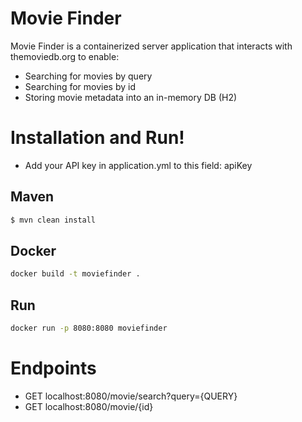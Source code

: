 # Movie Finder

Movie Finder is a containerized server application that interacts with themoviedb.org to enable:

  - Searching for movies by query
  - Searching for movies by id
  - Storing movie metadata into an in-memory DB (H2)

# Installation and Run!
  - Add your API key in application.yml to this field: apiKey
## Maven
```sh
$ mvn clean install
```

## Docker
```sh
docker build -t moviefinder .
```

## Run
```sh
docker run -p 8080:8080 moviefinder
```

# Endpoints
  - GET localhost:8080/movie/search?query={QUERY}
  - GET localhost:8080/movie/{id}
